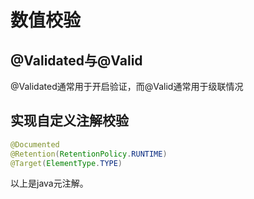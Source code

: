 # 数值校验

## @Validated与@Valid

@Validated通常用于开启验证，而@Valid通常用于级联情况

## 实现自定义注解校验

```java
@Documented
@Retention(RetentionPolicy.RUNTIME)
@Target(ElementType.TYPE)
```

以上是java元注解。